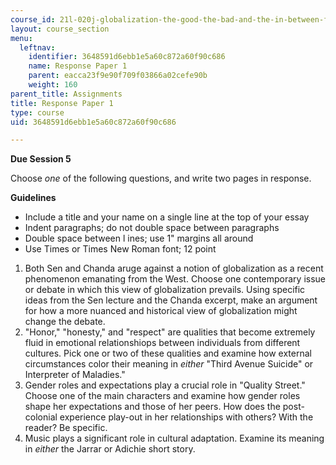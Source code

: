 ```yaml
---
course_id: 21l-020j-globalization-the-good-the-bad-and-the-in-between-fall-2016
layout: course_section
menu:
  leftnav:
    identifier: 3648591d6ebb1e5a60c872a60f90c686
    name: Response Paper 1
    parent: eacca23f9e90f709f03866a02cefe90b
    weight: 160
parent_title: Assignments
title: Response Paper 1
type: course
uid: 3648591d6ebb1e5a60c872a60f90c686

---
```


**Due Session 5**

Choose _one_ of the following questions, and write two pages in response.

**Guidelines**

*   Include a title and your name on a single line at the top of your essay
*   Indent paragraphs; do not double space between paragraphs
*   Double space between l ines; use 1" margins all around
*   Use Times or Times New Roman font; 12 point

1.  Both Sen and Chanda aruge against a notion of globalization as a recent phenomenon emanating from the West. Choose one contemporary issue or debate in which this view of globalization prevails. Using specific ideas from the Sen lecture and the Chanda excerpt, make an argument for how a more nuanced and historical view of globalization might change the debate.
2.  "Honor," "honesty," and "respect" are qualities that become extremely fluid in emotional relationshiops between individuals from different cultures. Pick one or two of these qualities and examine how external circumstances color their meaning in _either_ "Third Avenue Suicide" or Interpreter of Maladies."
3.  Gender roles and expectations play a crucial role in "Quality Street." Choose one of the main characters and examine how gender roles shape her expectations and those of her peers. How does the post-colonial experience play-out in her relationships with others? With the reader? Be specific.
4.  Music plays a significant role in cultural adaptation. Examine its meaning in _either_ the Jarrar or Adichie short story.